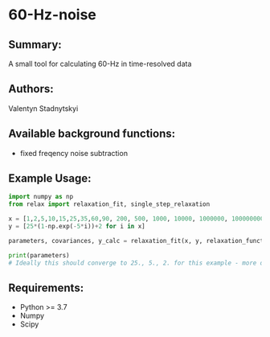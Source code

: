 60-Hz-noise
=====

Summary:
-----
A small tool for calculating 60-Hz in time-resolved data

Authors:
-----
Valentyn Stadnytskyi

Available background functions:
-----
* fixed freqency noise subtraction

Example Usage:
-----
```python
import numpy as np
from relax import relaxation_fit, single_step_relaxation

x = [1,2,5,10,15,25,35,60,90, 200, 500, 1000, 10000, 1000000, 10000000000]
y = [25*(1-np.exp(-5*i))+2 for i in x]

parameters, covariances, y_calc = relaxation_fit(x, y, relaxation_function = single_step_relaxation, initial_guess=[18, 11, 10])

print(parameters) 
# Ideally this should converge to 25., 5., 2. for this example - more data points will improve convergence.

```

Requirements:
-----
* Python >= 3.7
* Numpy
* Scipy
